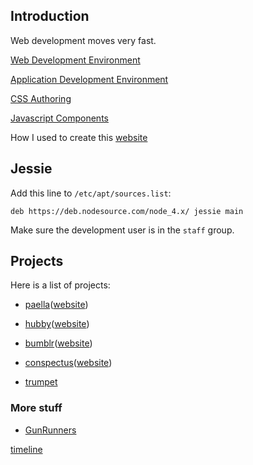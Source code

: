 ## Introduction

Web development moves very fast.

[Web Development Environment](#pages/web-development-environment)

[Application Development Environment](#pages/application-development-environment)

[CSS Authoring](#pages/css-authoring)

[Javascript Components](#pages/javascript-components)

How I used to create this [website](#pages/github-pages)



## Jessie

Add this line to ```/etc/apt/sources.list```:

```deb https://deb.nodesource.com/node_4.x/ jessie main```


Make sure the development user is in the ```staff``` group.



## Projects

Here is a list of projects:

- [paella](https://github.com/umeboshi2/paella)([website](paella))

- [hubby](https://github.com/umeboshi2/hubby)([website](hubby))

- [bumblr](https://github.com/umeboshi2/bumblr)([website](bumblr))

- [conspectus](https://github.com/umeboshi2/conspectus)([website](conspectus))

- [trumpet](https://github.com/umeboshi2/trumpet)


### More stuff

- [GunRunners](https://github.com/umeboshi2/lamentations-of-the-hattiesburg-gun-runners)


[timeline](#pages/timeline)

